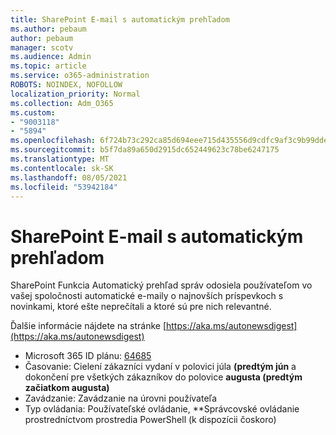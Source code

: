 ```yaml
---
title: SharePoint E-mail s automatickým prehľadom
ms.author: pebaum
author: pebaum
manager: scotv
ms.audience: Admin
ms.topic: article
ms.service: o365-administration
ROBOTS: NOINDEX, NOFOLLOW
localization_priority: Normal
ms.collection: Adm_O365
ms.custom:
- "9003118"
- "5894"
ms.openlocfilehash: 6f724b73c292ca85d694eee715d435556d9cdfc9af3c9b99ddea1e094f3d16a8
ms.sourcegitcommit: b5f7da89a650d2915dc652449623c78be6247175
ms.translationtype: MT
ms.contentlocale: sk-SK
ms.lasthandoff: 08/05/2021
ms.locfileid: "53942184"
---
```

# <a name="sharepoint-auto-digest-email"></a>SharePoint E-mail s automatickým prehľadom

SharePoint Funkcia Automatický prehľad správ odosiela používateľom vo vašej spoločnosti automatické e-maily o najnovších príspevkoch s novinkami, ktoré ešte neprečítali a ktoré sú pre nich relevantné.

Ďalšie informácie nájdete na stránke [https://aka.ms/autonewsdigest](https://aka.ms/autonewsdigest)

- Microsoft 365 ID plánu: [64685](https://www.microsoft.com/microsoft-365/roadmap?filters=&featureid=64685)
- Časovanie: Cielení zákazníci vydaní v polovici júla **(predtým jún** a dokončení pre všetkých zákazníkov do polovice **augusta (predtým začiatkom augusta)**
- Zavádzanie: Zavádzanie na úrovni používateľa
- Typ ovládania: Používateľské ovládanie, **Správcovské ovládanie prostredníctvom prostredia PowerShell (k dispozícii čoskoro)
